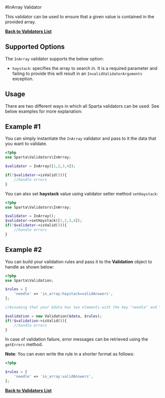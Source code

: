 #InArray Validator

This validator can be used to ensure that a given value is contained in the provided array. 

[**Back to Validators List**](./reference.md#validators-list)

## Supported Options
The `InArray` validator supports the below option:

* `haystack`: specifies the array to search in. It is a required parameter and failing to provide this will result in an `InvalidValidatorArguments` exception.
 

## Usage
There are two different ways in which all Sparta validators can be used. See below examples for more explanation:

## Example #1
You can simply instantiate the `InArray` validator and pass to it the data that you want to validate.

```php
<?php
use Sparta\Validators\InArray;

$validator = InArray([1,2,3,4]);

if(!$validator->isValid(3)){ 
	//handle errors
}
```
You can also set __haystack__ value using validator setter method `setHaystack`:

```php
<?php
use Sparta\Validators\InArray;

$validator = InArray();
$validator->setHaystack([1,2,3,4]);
if(!$validator->isValid(3)){ 
	//handle errors
}
```

## Example #2
You can build your validation rules and pass it to the __Validation__ object to handle as shown below:

```php
<?php
use Sparta\Validation;

$rules = [
	'needle' => 'in_array:haystack=validAnswers',
];

//Assuming that your $data has two elements with the key "needle" and "options"

$validation = new Validation($data, $rules);
if(!$validation->isValid()){
	//handle errors
}

```
In case of validation failure, error messages can be retrieved using the `getErrors` method.


__Note__: You can even write the rule in a shorter format as follows:

```php
<?php

$rules = [
	'needle' => 'in_array:validAnswers',
];

```
[**Back to Validators List**](./reference.md#validators-list)
